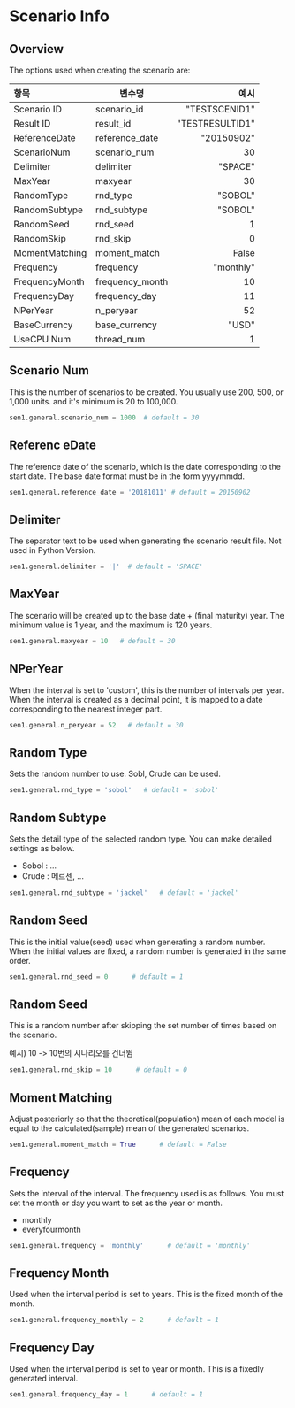 # Scenario Info

## Overview

The options used when creating the scenario are:

| 항목         | 변수명             |              예시 |
|:------------|----------------|----------------:|
| Scenario ID    | scenario_id     |   "TESTSCENID1" |
| Result ID      | result_id       | "TESTRESULTID1" |
| ReferenceDate        | reference_date  |      "20150902" |
| ScenarioNum | scenario_num    |              30 |
| Delimiter        | delimiter       |         "SPACE" |
| MaxYear       | maxyear         |              30 |
| RandomType      | rnd_type        |         "SOBOL" |
| RandomSubtype   | rnd_subtype     |         "SOBOL" |
| RandomSeed  | rnd_seed        |               1 |
| RandomSkip  | rnd_skip        |               0 |
| MomentMatching   | moment_match    |           False |
| Frequency      | frequency       |       "monthly" |
| FrequencyMonth   | frequency_month |              10 |
| FrequencyDay   | frequency_day   |              11 |
| NPerYear  | n_peryear       |              52 |
| BaseCurrency       | base_currency   |           "USD" |
| UseCPU Num  | thread_num      |               1 |



## Scenario Num

This is the number of scenarios to be created. You usually use 200, 500, or 1,000 units. and it's minimum is 20 to 100,000.

```python
sen1.general.scenario_num = 1000  # default = 30
```


## Referenc eDate
The reference date of the scenario, which is the date corresponding to the start date. The base date format must be in the form yyyymmdd.

```python
sen1.general.reference_date = '20181011' # default = 20150902
```


## Delimiter
The separator text to be used when generating the scenario result file.
Not used in Python Version.

```python
sen1.general.delimiter = '|'  # default = 'SPACE'
```


## MaxYear

The scenario will be created up to the base date + (final maturity) year.
The minimum value is 1 year, and the maximum is 120 years.

```python
sen1.general.maxyear = 10   # default = 30
```


## NPerYear
When the interval is set to 'custom', this is the number of intervals per year. When the interval is created as a decimal point, it is mapped to a date corresponding to the nearest integer part.

```python
sen1.general.n_peryear = 52   # default = 30
```

## Random Type
Sets the random number to use. Sobl, Crude can be used.

```python
sen1.general.rnd_type = 'sobol'   # default = 'sobol'
```

## Random Subtype
Sets the detail type of the selected random type. You can make detailed settings as below.

* Sobol : ...
* Crude : 메르센, ...

```python
sen1.general.rnd_subtype = 'jackel'   # default = 'jackel'
```


## Random Seed
This is the initial value(seed) used when generating a random number. When the initial values ​​are fixed, a random number is generated in the same order.

```python
sen1.general.rnd_seed = 0      # default = 1
```


## Random Seed
This is a random number after skipping the set number of times based on the scenario.

예시) 10 -> 10번의 시나리오를 건너뜀 
```python
sen1.general.rnd_skip = 10      # default = 0
```


## Moment Matching
Adjust posteriorly so that the theoretical(population) mean of each model is equal to the calculated(sample) mean of the generated scenarios.

```python
sen1.general.moment_match = True      # default = False
```


## Frequency
Sets the interval of the interval. The frequency used is as follows.
You must set the month or day you want to set as the year or month.

* monthly
* everyfourmonth
 
```python
sen1.general.frequency = 'monthly'      # default = 'monthly'
```


## Frequency Month
Used when the interval period is set to years. This is the fixed month of the month.

```python
sen1.general.frequency_monthly = 2      # default = 1
```


## Frequency Day
Used when the interval period is set to year or month. This is a fixedly generated interval.

```python
sen1.general.frequency_day = 1      # default = 1
```
